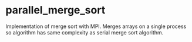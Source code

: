 # parallel_merge_sort

Implementation of merge sort with MPI. 
Merges arrays on a single process so algorithm has same complexity as serial merge sort algorithm.
